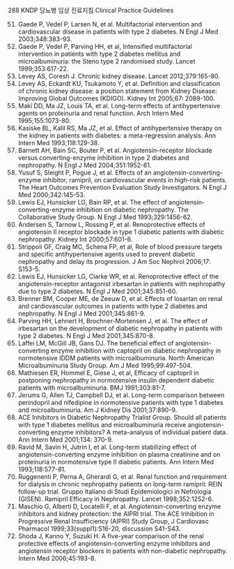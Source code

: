 <PAGE>288
KNDP 당뇨병 임상 진료지침 Clinical Practice Guidelines

51. Gaede P, Vedel P, Larsen N, et al. Multifactorial intervention and cardiovascular disease in patients with type 2 diabetes. N Engl J Med 2003;348:383-93.
52. Gaede P, Vedel P, Parving HH, et al, Intensified multifactorial intervention in patients with type 2 diabetes mellitus and microalbuminuria: the Steno type 2 randomised study. Lancet 1999;353:617-22.
53. Levey AS, Coresh J. Chronic kidney disease. Lancet 2012;379:165-80.
54. Levey AS, Eckardt KU, Tsukamoto Y, et al. Definition and classification of chronic kidney disease: a position statement from Kidney Disease: Improving Global Outcomes (KDIGO). Kidney Int 2005;67: 2089-100.
55. Maki DD, Ma JZ, Louis TA, et al. Long-term effects of antihypertensive agents on proteinuria and renal function. Arch Intern Med 1995;155:1073-80.
56. Kasiske BL, Kalil RS, Ma JZ, et al. Effect of antihypertensive therapy on the kidney in patients with diabetes: a meta-regression analysis. Ann Intern Med 1993;118:129-38.
57. Barnett AH, Bain SC, Bouter P, et al. Angiotensin-receptor blockade versus converting-enzyme inhibition in type 2 diabetes and nephropathy. N Engl J Med 2004;351:1952-61.
58. Yusuf S, Sleight P, Pogue J, et al. Effects of an angiotensin-converting-enzyme inhibitor, ramipril, on cardiovascular events in high-risk patients. The Heart Outcomes Prevention Evaluation Study Investigators. N Engl J Med 2000;342:145-53.
59. Lewis EJ, Hunsicker LG, Bain RP, et al. The effect of angiotensin-converting-enzyme inhibition on diabetic nephropathy. The Collaborative Study Group. N Engl J Med 1993;329:1456-62.
60. Andersen S, Tarnow L, Rossing P, et al. Renoprotective effects of angiotensin II receptor blockade in type 1 diabetic patients with diabetic nephropathy. Kidney Int 2000;57:601-6.
61. Strippoli GF, Craig MC, Schena FP, et al, Role of blood pressure targets and specific antihypertensive agents used to prevent diabetic nephropathy and delay its progression. J Am Soc Nephrol 2006;17: S153-5.
62. Lewis EJ, Hunsicker LG, Clarke WR, et al. Renoprotective effect of the angiotensin-receptor antagonist irbesartan in patients with nephropathy due to type 2 diabetes. N Engl J Med 2001;345:851-60.
63. Brenner BM, Cooper ME, de Zeeuw D, et al. Effects of losartan on renal and cardiovascular outcomes in patients with type 2 diabetes and nephropathy. N Engl J Med 2001;345:861-9.
64. Parving HH, Lehnert H, Brochner-Mortensen J, et al. The effect of irbesartan on the development of diabetic nephropathy in patients with type 2 diabetes. N Engl J Med 2001;345:870-8.
65. Laffei LM, McGill JB, Gans DJ. The beneficial effect of angiotensin-converting enzyme inhibition with captopril on diabetic nephropathy in normotensive IDDM patients with microalbuminuria. North American Microalbuminuria Study Group. Am J Med 1995;99:497-504.
66. Mathiesen ER, Hommel E, Giese J, et al, Efficacy of captopril in postponing nephropathy in normotensive insulin dependent diabetic patients with microalbuminuria. BMJ 1991;303:81-7.
67. Jerums G, Allen TJ, Campbell DJ, et al. Long-term comparison between perindopril and nifedipine in normotensive patients with type 1 diabetes and microalbuminuria. Am J Kidney Dis 2001;37:890-9.
68. ACE Inhibitors in Diabetic Nephropathy Trialist Group. Should all patients with type 1 diabetes mellitus and microalbuminuria receive angiotensin-converting enzyme inhibitors? A meta-analysis of individual patient data. Ann Intern Med 2001;134: 370-9.
69. Ravid M, Savin H, Jutrin I, et al. Long-term stabilizing effect of angiotensin-converting enzyme inhibition on plasma creatinine and on proteinuria in normotensive type II diabetic patients. Ann Intern Med 1993;118:577-81.
70. Ruggenenti P, Perna A, Gherardi G, et al. Renal function and requirement for dialysis in chronic nephropathy patients on long-term ramipril: REIN follow-up trial. Gruppo Italiano di Studi Epidemiologici in Nefrologia (GISEN). Ramipril Efficacy in Nephropathy. Lancet 1998;352:1252-6.
71. Maschio G, Alberti D, Locatelli F, et al. Angiotensin-converting enzyme inhibitors and kidney protection: the AIPRI trial. The ACE Inhibition in Progressive Renal Insufficiency (AIPRI) Study Group, J Cardiovasc Pharmacol 1999;33(suppl1):S16-20, discussion S41-S43.
72. Shoda J, Kanno Y, Suzuki H. A five-year comparison of the renal protective effects of angiotensin-converting enzyme inhibitors and angiotensin receptor blockers in patients with non-diabetic nephropathy. Intern Med 2006;45:193-8.